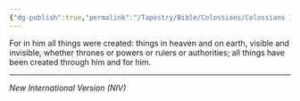 ```yaml
---
{"dg-publish":true,"permalink":"/Tapestry/Bible/Colossians/Colossians 1_16/","title":"Colossians 1:16","hide":true,"tags":["bible-verse","bible-verse"],"dgHomeLink":true,"dgShowLocalGraph":true,"dgEnableSearch":true}
---
```


For in him all things were created: things in heaven and on earth, visible and invisible, whether thrones or powers or rulers or authorities; all things have been created through him and for him.

---
*New International Version (NIV)*